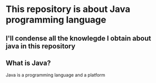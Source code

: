 # This repository is about Java programming language

## I'll condense all the knowlegde I obtain about java in this repository

## What is Java?

Java is a programming language and a platform
  
